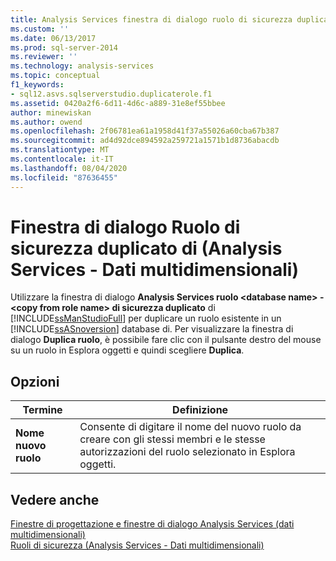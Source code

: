 ```yaml
---
title: Analysis Services finestra di dialogo ruolo di sicurezza duplicato (Analysis Services-Dati multidimensionali) | Microsoft Docs
ms.custom: ''
ms.date: 06/13/2017
ms.prod: sql-server-2014
ms.reviewer: ''
ms.technology: analysis-services
ms.topic: conceptual
f1_keywords:
- sql12.asvs.sqlserverstudio.duplicaterole.f1
ms.assetid: 0420a2f6-6d11-4d6c-a889-31e8ef55bbee
author: minewiskan
ms.author: owend
ms.openlocfilehash: 2f06781ea61a1958d41f37a55026a60cba67b387
ms.sourcegitcommit: ad4d92dce894592a259721a1571b1d8736abacdb
ms.translationtype: MT
ms.contentlocale: it-IT
ms.lasthandoff: 08/04/2020
ms.locfileid: "87636455"
---
```

# <a name="analysis-services-duplicate-security-role-dialog-box-analysis-services---multidimensional-data"></a>Finestra di dialogo Ruolo di sicurezza duplicato di (Analysis Services - Dati multidimensionali)
  Utilizzare la finestra di dialogo **Analysis Services ruolo \<database name>  -  \<copy from role name> di sicurezza duplicato** di [!INCLUDE[ssManStudioFull](../includes/ssmanstudiofull-md.md)] per duplicare un ruolo esistente in un [!INCLUDE[ssASnoversion](../includes/ssasnoversion-md.md)] database di. Per visualizzare la finestra di dialogo **Duplica ruolo**, è possibile fare clic con il pulsante destro del mouse su un ruolo in Esplora oggetti e quindi scegliere **Duplica**.  
  
## <a name="options"></a>Opzioni  
  
|Termine|Definizione|  
|----------|----------------|  
|**Nome nuovo ruolo**|Consente di digitare il nome del nuovo ruolo da creare con gli stessi membri e le stesse autorizzazioni del ruolo selezionato in Esplora oggetti.|  
  
## <a name="see-also"></a>Vedere anche  
 [Finestre di progettazione e finestre di dialogo Analysis Services &#40;dati multidimensionali&#41;](analysis-services-designers-and-dialog-boxes-multidimensional-data.md)   
 [Ruoli di sicurezza &#40;Analysis Services - Dati multidimensionali&#41;](multidimensional-models/olap-logical/security-roles-analysis-services-multidimensional-data.md)  
  
  
